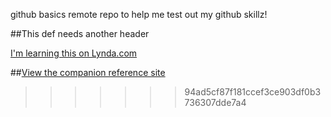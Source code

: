 github basics
remote repo to help me test out my github skillz!

##This def needs another header

[I'm learning this on Lynda.com](https://lynda.com)

##[View the companion reference site](https://cram72.github.io/Github-for-web-designers)
>>>>>>> 94ad5cf87f181ccef3ce903df0b3736307dde7a4

